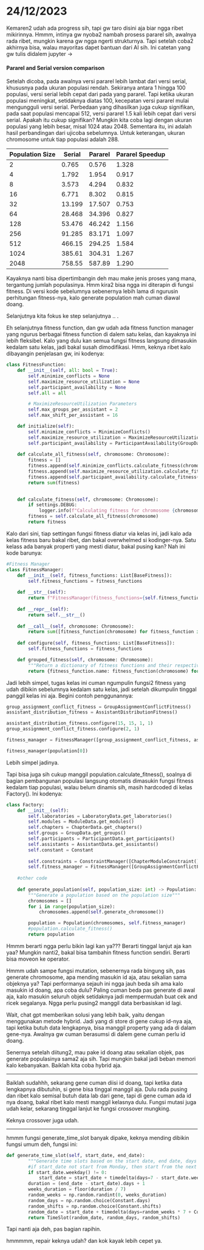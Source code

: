 # 24/12/2023

Kemaren2 udah ada progress sih, tapi gw taro disini aja biar ngga ribet mikirinnya.
Hmmm, intinya gw nyoba2 nambah prosess pararel sih, awalnya rada ribet, mungkin karena gw ngga ngerti strukturnya. Tapi setelah coba2 akhirnya bisa, walau mayoritas dapet bantuan dari AI sih. Ini catetan yang gw tulis didalem jupyter ->

#### Pararel and Serial version comparison

Setelah dicoba, pada awalnya versi pararel lebih lambat dari versi serial, khususnya pada ukuran populasi rendah. Sekiranya antara 1 hingga 100 populasi, versi serial lebih cepat dari pada yang pararel. Tapi ketika ukuran populasi meningkat, setidaknya diatas 100, kecepatan versi pararel mulai mengungguli versi serial. Perbedaan yang dihasilkan juga cukup signifikan, pada saat populasi mencapai 512, versi pararel 1.5 kali lebih cepat dari versi serial. Apakah itu cukup signifikan? Mungkin kita coba lagi dengan ukuran populasi yang lebih besar, misal 1024 atau 2048. Sementara itu, ini adalah hasil perbandingan dari ujicoba sebelumnya. Untuk keterangan, ukuran chromosome untuk tiap populasi adalah 288.

| Population Size | Serial | Pararel | Pararel Speedup |
| --------------- | ------ | ------- | --------------- |
| 2               | 0.765  | 0.576   | 1.328           |
| 4               | 1.792  | 1.954   | 0.917           |
| 8               | 3.573  | 4.294   | 0.832           |
| 16              | 6.771  | 8.302   | 0.815           |
| 32              | 13.199 | 17.507  | 0.753           |
| 64              | 28.468 | 34.396  | 0.827           |
| 128             | 53.476 | 46.242  | 1.156           |
| 256             | 91.285 | 83.171  | 1.097           |
| 512             | 466.15 | 294.25  | 1.584           |
| 1024            | 385.61 | 304.31  | 1.267           |
| 2048            | 758.55 | 587.89  | 1.290           |

Kayaknya nanti bisa dipertimbangin deh mau make jenis proses yang mana, tergantung jumlah populasinya. Hmm kira2 bisa ngga ini diterapin di fungsi fitness. Di versi kode sebelumnya sebenernya lebih lama di ngurusin perhitungan fitness-nya, kalo generate population mah cuman diawal doang.

Selanjutnya kita fokus ke step selanjutnya .. . 

Eh selanjutnya fitness function, dan gw udah ada fitness function manager yang ngurus berbagai fitness function di dalem satu kelas, dan kayaknya ini lebih fleksibel. Kalo yang dulu kan semua fungsi fitness langsung dimasukin kedalam satu kelas, jadi bakal susah dimodifikasi. Hmm, keknya ribet kalo dibayangin penjelasan gw, ini kodenya:

```python
class FitnessFunction:
    def __init__(self, all: bool = True):
        self.minimize_conflicts = None
        self.maximize_resource_utilization = None
        self.participant_availability = None
        self.all = all

        # MaximizeResourceUtilization Parameters
        self.max_groups_per_assistant = 2
        self.max_shift_per_assistant = 16

    def initialize(self):
        self.minimize_conflicts = MinimizeConflicts()
        self.maximize_resource_utilization = MaximizeResourceUtilization(self.max_groups_per_assistant, self.max_shift_per_assistant)
        self.participant_availability = ParticipantAvailability(GroupData())
    
    def calculate_all_fitness(self, chromosome: Chromosome):
        fitness = []
        fitness.append(self.minimize_conflicts.calculate_fitness(chromosome))
        fitness.append(self.maximize_resource_utilization.calculate_fitness(chromosome))
        fitness.append(self.participant_availability.calculate_fitness(chromosome))
        return sum(fitness)

    
    def calculate_fitness(self, chromosome: Chromosome):
        if settings.DEBUG:
            logger.info(f"Calculating fitness for chromosome {chromosome}")
        fitness = self.calculate_all_fitness(chromosome)
        return fitness
```

Kalo dari sini, tiap settingan fungsi fitness diatur via kelas ini, jadi kalo ada kelas fitness baru bakal ribet, dan bakal overwhelmed si kodinger-nya. Satu kelass ada banyak properti yang mesti diatur, bakal pusing kan? Nah ini kode barunya:

```python
#Fitness Manager
class FitnessManager:
    def __init__(self, fitness_functions: List[BaseFitness]):
        self.fitness_functions = fitness_functions
    
    def __str__(self):
        return f"FitnessManager(fitness_functions={self.fitness_functions})"
    
    def __repr__(self):
        return self.__str__()
    
    def __call__(self, chromosome: Chromosome):
        return sum([fitness_function(chromosome) for fitness_function in self.fitness_functions])
    
    def configure(self, fitness_functions: List[BaseFitness]):
        self.fitness_functions = fitness_functions

    def grouped_fitness(self, chromosome: Chromosome):
        """Return a dictionary of fitness functions and their respective fitness value"""
        return {fitness_function.name: fitness_function(chromosome) for fitness_function in self.fitness_functions}
```

Jadi lebih simpel, tugas kelas ini cuman ngumpulin fungsi2 fitness yang udah dibikin sebelumnya kedalam satu kelas, jadi setelah dikumpulin tinggal panggil kelas ini aja. Begini contoh penggunannya:

```python
group_assignment_conflict_fitness = GroupAssignmentConflictFitness()
assistant_distribution_fitness = AssistantDistributionFitness()

assistant_distribution_fitness.configure(15, 15, 1, 1)
group_assignment_conflict_fitness.configure(2, 1)

fitness_manager = FitnessManager([group_assignment_conflict_fitness, assistant_distribution_fitness])

fitness_manager(population[0])
```

Lebih simpel jadinya.

Tapi bisa juga sih cukup manggil population.calculate_fitness(), soalnya di bagian pembangunan populasi langsung otomatis dimasukin fungsi fitness kedalam tiap populasi, walau belum dinamis sih, masih hardcoded di kelas Factory(). Ini kodenya:

```python
class Factory:
    def __init__(self):
        self.laboratories = LaboratoryData.get_laboratories()
        self.modules = ModuleData.get_modules()
        self.chapters = ChapterData.get_chapters()
        self.groups = GroupData.get_groups()
        self.participants = ParticipantData.get_participants()
        self.assistants = AssistantData.get_assistants()
        self.constant = Constant
        
        self.constraints = ConstraintManager([ChapterModuleConstraint(), GroupModuleConstraint(), ModuleLaboratoryConstraint(), AssistantLaboratoryConstraint(), ScheduleConstraint()])
        self.fitness_manager = FitnessManager([GroupAssignmentConflictFitness(), AssistantDistributionFitness()])
		
	#other code
	
	def generate_population(self, population_size: int) -> Population:
        """Generate a population based on the population size"""
        chromosomes = []
        for i in range(population_size):
            chromosomes.append(self.generate_chromosome())

        population = Population(chromosomes, self.fitness_manager)
        #population.calculate_fitness()
        return population
```

Hmmm berarti ngga perlu bikin lagi kan ya??? Berarti tinggal lanjut aja kan yaa? Mungkin nanti2, bakal bisa tambahin fitness function sendiri. Berarti bisa moveon ke operator.

Hmmm udah sampe fungsi mutation, sebenernya rada bingung sih, pas generate chromosome, apa mending masukin id aja, atau sekalian sama objeknya ya? Tapi performanya sejauh ini ngga jauh beda sih ama kalo masukin id doang, apa coba dulu? Paling cuman beda pas generate di awal aja, kalo masukin seluruh objek setidaknya jadi mempermudah buat cek and ricek segalanya. Ngga perlu pusing2 manggil data berbasiskan id lagi.

Wait, chat gpt memberikan solusi yang lebih baik, yaitu dengan menggunakan metode hybrid. Jadi yang di store di gene cukup id-nya aja, tapi ketika butuh data lengkapnya, bisa manggil property yang ada di dalam gene-nya. Awalnya gw cuman berasumsi di dalem gene cuman perlu id doang.

Senernya setelah diitung2, mau pake id doang atau sekalian objek, pas generate populasinya sama2 aja sih. Tapi mungkin bakal jadi beban memori kalo kebanyakan. Baiklah kita coba hybrid aja.

--------------------

Baiklah sudahhh, sekarang gene cuman diisi id doang, tapi ketika data lengkapnya dibutuhin, si gene bisa tinggal manggil aja. Dulu rada pusing dan ribet kalo semisal butuh data lab dari gene, tapi di gene cuman ada id nya doang, bakal ribet kalo mesti manggil kelasnya dulu.
Fungsi mutasi juga udah kelar, sekarang tinggal lanjut ke fungsi crossover mungking.

Keknya crossover juga udah.

------------------

hmmm fungsi generate_time_slot banyak dipake, keknya mending dibikin fungsi umum deh,
fungsi ini:
```python
def generate_time_slot(self, start_date, end_date):
        """Generate time slots based on the start date, end date, days and shifts"""
        #if start_date not start from Monday, then start from the next Monday
        if start_date.weekday() != 0:
            start_date = start_date + timedelta(days=7 - start_date.weekday())
        duration = (end_date - start_date).days + 1
        weeks_duration = floor(duration / 7)
        random_weeks = np.random.randint(0, weeks_duration)
        random_days = np.random.choice(Constant.days)
        random_shifts = np.random.choice(Constant.shifts)
        random_date = start_date + timedelta(days=random_weeks * 7 + Constant.days.index(random_days))
        return TimeSlot(random_date, random_days, random_shifts)
```

Tapi nanti aja deh, pas bagian rapihin.

hmmmmm, repair keknya udah? dan kok kayak lebih cepet ya.